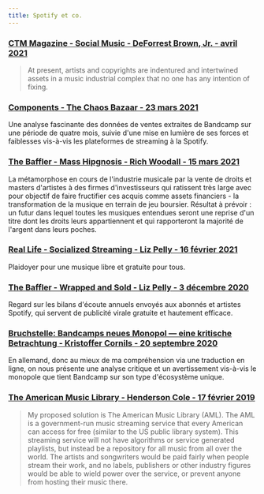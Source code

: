```yaml
---
title: Spotify et co.
---
```


### [CTM Magazine - Social Music - DeForrest Brown, Jr. - avril 2021](https://www.ctm-festival.de/magazine/social-music)
>At present, artists and copyrights are indentured and intertwined assets in a music industrial complex that no one has any intention of fixing.

### [Components - The Chaos Bazaar - 23 mars 2021](https://components.one/posts/bandcamp-the-chaos-bazaar) <br>
Une analyse fascinante des données de ventes extraites de Bandcamp sur une période de quatre mois, suivie d'une mise en lumière de ses forces et faiblesses vis-à-vis les plateformes de streaming à la Spotify.

### [The Baffler - Mass Hipgnosis - Rich Woodall - 15 mars 2021](https://thebaffler.com/latest/mass-hipgnosis-woodall) <br>

La métamorphose en cours de l'industrie musicale par la vente de droits et masters d'artistes à des firmes d'investisseurs qui ratissent très large avec pour objectif de faire fructifier ces acquis comme  assets financiers - la transformation de la musique en terrain de jeu boursier. Résultat à prévoir : un futur dans lequel toutes les musiques entendues seront une reprise d'un titre dont les droits leurs appartiennent et qui rapporteront la majorité de l'argent dans leurs poches.

### [Real Life - Socialized Streaming - Liz Pelly - 16 février 2021](https://reallifemag.com/socialized-streaming/) <br>

Plaidoyer pour une musique libre et gratuite pour tous.

### [The Baffler - Wrapped and Sold - Liz Pelly - 3 décembre 2020](https://thebaffler.com/downstream/wrapped-and-sold-pelly) <br>

Regard sur les bilans d'écoute annuels envoyés aux abonnés et artistes Spotify, qui servent de publicité virale gratuite et hautement efficace.

### [Bruchstelle: Bandcamps neues Monopol — eine kritische Betrachtung - Kristoffer Cornils - 20 septembre 2020](https://www.dj-lab.de/bruchstelle-bandcamps-neues-monopol-eine-kritische-betrachtung/) <br>

En allemand, donc au mieux de ma compréhension via une traduction en ligne, on nous présente une analyse critique et un avertissement vis-à-vis le monopole que tient Bandcamp sur son type d'écosystème unique.

### [The American Music Library - Henderson Cole - 17 février 2019](https://docs.google.com/document/d/14Wu_2B8fOZAPSpRpiNujrURd94plCzGXVFKLQb8vHeU/edit?usp=sharing)
>My proposed solution is The American Music Library (AML). The AML is a government-run music streaming service that every American can access for free (similar to the US public library system). This streaming service will not have algorithms or service generated playlists, but instead be a repository for all music from all over the world. The artists and songwriters would be paid fairly when people stream their work, and no labels, publishers or other industry figures would be able to wield power over the service, or prevent anyone from hosting their music there.
